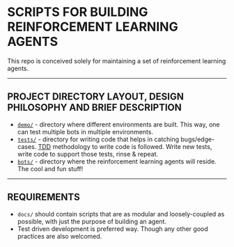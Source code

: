 # SCRIPTS FOR BUILDING REINFORCEMENT LEARNING AGENTS

This repo is conceived solely for maintaining a set of reinforcement learning agents. 

---

## PROJECT DIRECTORY LAYOUT, DESIGN PHILOSOPHY AND BRIEF DESCRIPTION

- [`demo/`](./demo/) - directory where different environments are built. This way, one can test multiple bots in multiple environments.
- [`tests/`](./tests/) - directory for writing code that helps in catching bugs/edge-cases. [TDD](https://en.wikipedia.org/wiki/Test-driven_development) methodology to write code is followed. Write new tests, write code to support those tests, rinse & repeat. 
- [`bots/`](./bots/) - directory where the reinforcement learning agents will reside. The cool and fun stuff!
---

## REQUIREMENTS

* `docs/` should contain scripts that are as modular and loosely-coupled as possible, with just the purpose of building an agent.
* Test driven development is preferred way. Though any other good practices are also welcomed.